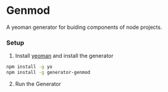 # Genmod

A yeoman generator for buiding components of node projects.


### Setup

1. Install [yeoman](http://yeoman.io/) and install the generator

  ```sh
  npm install -g yo
  npm install -g generator-genmod
  ```

2. Run the Generator
